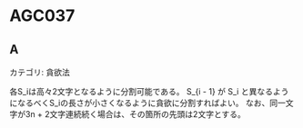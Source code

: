 # AGC037

## A
カテゴリ: 貪欲法

各S_iは高々2文字となるように分割可能である。
S_{i - 1} が S_i と異なるようになるべくS_iの長さが小さくなるように貪欲に分割すればよい。
なお、同一文字が3n + 2文字連続続く場合は、その箇所の先頭は2文字とする。
